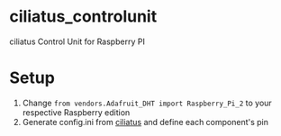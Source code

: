 # ciliatus_controlunit
ciliatus Control Unit for Raspberry PI

# Setup

1. Change `from vendors.Adafruit_DHT import Raspberry_Pi_2` to your respective Raspberry edition
2. Generate config.ini from [ciliatus](https://github.com/matthenning/ciliatus) and define each component's pin
